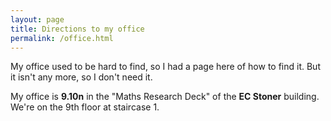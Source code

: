 ```yaml
---
layout: page
title: Directions to my office
permalink: /office.html
---
```


My office used to be hard to find, so I had a page here of how to find it. But it isn't any more, so I don't need it.

My office is **9.10n** in the "Maths Research Deck" of the **EC Stoner** building. We're on the 9th floor at staircase 1.

<!--
My office is **PRD 9.320** which is the maths area on the 9th floor of the **Physics Research Deck** (PRD). My office is quite difficult to find, so here are some directions:

* You need to start on the **"red route"** around the 10th floor of the main campus building. You can get onto the red route various ways, such as via the Boyle library (it's one floor above the Edit Room cafe), or via the School of Mathematics (it's one floor above the entrance).
* Follow the red route along the **EC Stoner building**. You will follow a long corridor past IT services, past the "Maths Satellite", all the way along to **staircase 4**. (The maths area of the PRD is signposted from the Maths Satellite, but not very obviously.)
* From staircase 4 on the 10th floor red route in the EC Stoner building, go down two floors to the **8th floor**.
* The **Physics Research Deck** is off to your left. Go along the corridor, though two sets of double doors. (This will feel like a ghost town; it's fine.)
* The **maths area of the PRD** will be signposted to your right, though a door, and up a flight of stairs.
* Once up on the 9th floor maths area of the PRD, my office (**PRD 9.320**) is back on yourself, towards the Observatory.

My experience is that, on first attempt, it often takes students about 10 minutes longer to find my office than they think it will.

Here's a badly-drawn map:

![Map of how to find the PRD](assets/img/office.png)
-->
